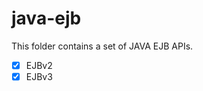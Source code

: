 java-ejb
==========================

This folder contains a set of JAVA EJB APIs.

- [x] EJBv2
- [x] EJBv3